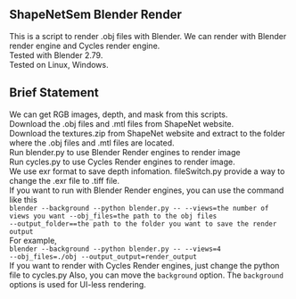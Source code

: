 
<!--=## ShapeNetSem Blender Render-->
## ShapeNetSem Blender Render
This is a script to render .obj files with Blender. We can render with Blender render engine and Cycles render engine.  
Tested with Blender 2.79.  
Tested on Linux, Windows.

<!-- Brief Statement-->
## Brief Statement  
We can get RGB images, depth, and mask from this scripts.  
Download the .obj files and .mtl files from ShapeNet website.  
Download the textures.zip from ShapeNet website and extract to the folder where the .obj files and .mtl files are located.  
Run blender.py to use Blender Render engines to render image  
Run cycles.py to use Cycles Render engines to render image.  
We use exr format to save depth infomation. fileSwitch.py provide a way to change the .exr file to .tiff file.  
If you want to run with Blender Render engines, you can use the command  like this    
<code>blender --background --python blender.py -- --views=the number of views you want --obj_files=the path to the obj files --output_folder==the path to the folder you want to save the render output</code>  
For example,  
<code>blender --background --python blender.py -- --views=4 --obj_files=./obj --output_output=render_output</code>  
If you want to render with Cycles Render engines, just change the python file to  cycles.py
Also, you can move the <code>background</code> option. The <code>background</code> options is used for UI-less rendering.






